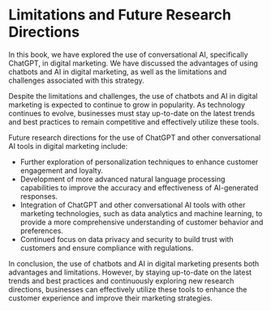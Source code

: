 Limitations and Future Research Directions
======================================================

In this book, we have explored the use of conversational AI, specifically ChatGPT, in digital marketing. We have discussed the advantages of using chatbots and AI in digital marketing, as well as the limitations and challenges associated with this strategy.

Despite the limitations and challenges, the use of chatbots and AI in digital marketing is expected to continue to grow in popularity. As technology continues to evolve, businesses must stay up-to-date on the latest trends and best practices to remain competitive and effectively utilize these tools.

Future research directions for the use of ChatGPT and other conversational AI tools in digital marketing include:

* Further exploration of personalization techniques to enhance customer engagement and loyalty.
* Development of more advanced natural language processing capabilities to improve the accuracy and effectiveness of AI-generated responses.
* Integration of ChatGPT and other conversational AI tools with other marketing technologies, such as data analytics and machine learning, to provide a more comprehensive understanding of customer behavior and preferences.
* Continued focus on data privacy and security to build trust with customers and ensure compliance with regulations.

In conclusion, the use of chatbots and AI in digital marketing presents both advantages and limitations. However, by staying up-to-date on the latest trends and best practices and continuously exploring new research directions, businesses can effectively utilize these tools to enhance the customer experience and improve their marketing strategies.


